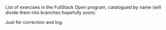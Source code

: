 List of exercises in the FullStack Open program, catalogued by name (will divide them into branches hopefully soon).

Just for correction and log.
